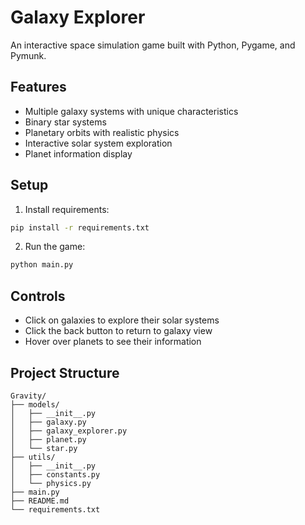 # Galaxy Explorer

An interactive space simulation game built with Python, Pygame, and Pymunk.

## Features

- Multiple galaxy systems with unique characteristics
- Binary star systems
- Planetary orbits with realistic physics
- Interactive solar system exploration
- Planet information display

## Setup

1. Install requirements:
```bash
pip install -r requirements.txt
```

2. Run the game:
```bash
python main.py
```

## Controls

- Click on galaxies to explore their solar systems
- Click the back button to return to galaxy view
- Hover over planets to see their information

## Project Structure

```
Gravity/
├── models/
│   ├── __init__.py
│   ├── galaxy.py
│   ├── galaxy_explorer.py
│   ├── planet.py
│   └── star.py
├── utils/
│   ├── __init__.py
│   ├── constants.py
│   └── physics.py
├── main.py
├── README.md
└── requirements.txt
```
